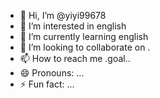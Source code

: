 - 👋 Hi, I’m @yiyi99678
- 👀 I’m interested in english
- 🌱 I’m currently learning english
- 💞️ I’m looking to collaborate on .
- 📫 How to reach me .goal..
- 😄 Pronouns: ...
- ⚡ Fun fact: ...

<!---
yiyi99678/yiyi99678 is a ✨ special ✨ repository because its `README.md` (this file) appears on your GitHub profile.
You can click the Preview link to take a look at your changes.
--->
